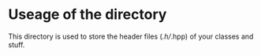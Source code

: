 # Useage of the directory
This directory is used to store the header files (*.h/*.hpp) of your classes and stuff. 